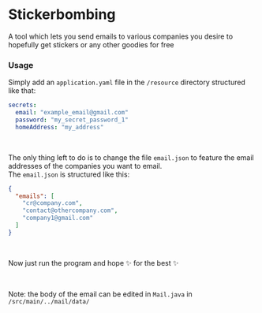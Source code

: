 # Stickerbombing
A tool which lets you send emails to various companies you desire to hopefully get stickers or any other goodies for free

### Usage

Simply add an `application.yaml` file in the `/resource` directory structured like that:
```YAML
secrets:
  email: "example_email@gmail.com"
  password: "my_secret_password_1"
  homeAddress: "my_address"

```
<br>

The only thing left to do is to change the file `email.json` to feature the email addresses of the companies you want to email.  
The `email.json` is structured like this:
```JSON
{
  "emails": [
    "cr@company.com",
    "contact@othercompany.com",
    "company1@gmail.com"
  ]
}
```
<br>

Now just run the program and hope ✨ for the best ✨

<br>

Note: the body of the email can be edited in `Mail.java` in `/src/main/../mail/data/`

